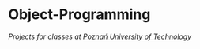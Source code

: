 # Object-Programming
*Projects for classes at [Poznań University of Technology](https://www.put.poznan.pl)*
